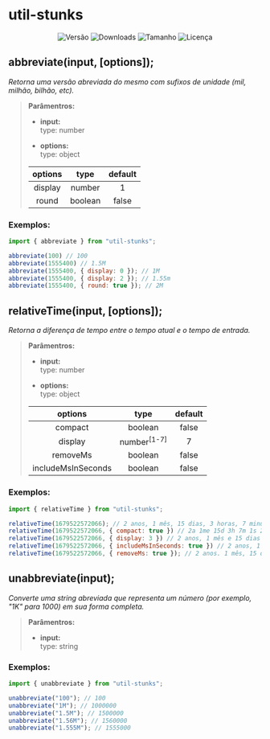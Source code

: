 # util-stunks

<div align="center">

  ![Versão](https://img.shields.io/npm/v/util-stunks?color=black&label=version)
  ![Downloads](https://img.shields.io/npm/dt/util-stunks?color=black)
  ![Tamanho](https://img.shields.io/bundlephobia/min/util-stunks?color=black)
  ![Licença](https://img.shields.io/npm/l/util-stunks?color=black)
</div>
  
## **abbreviate(input, [options]);**

*Retorna uma versão abreviada do mesmo com sufixos de unidade (mil, milhão, bilhão, etc).*<br />
> **Parâmentros:**
>
> * **input:**<br />
> type: number
>
> * **options:**<br />
> type: object
>
> options | type | default
> :-:|:-:|:-:
> display | number | 1
> round | boolean | false
 
### **Exemplos:**

```js
import { abbreviate } from "util-stunks";

abbreviate(100) // 100
abbreviate(1555400) // 1.5M
abbreviate(1555400, { display: 0 }); // 1M
abbreviate(1555400, { display: 2 }); // 1.55m
abbreviate(1555400, { round: true }); // 2M
```

## **relativeTime(input, [options]);**

*Retorna a diferença de tempo entre o tempo atual e o tempo de entrada.*
> **Parâmentros:**
> * **input:**<br />
> type: number
>
> * **options:**<br />
> type: object<br />
>
> options | type | default
> :-: | :-: | :-:
> compact | boolean | false
> display | number<sup>[1-7]</sup> | 7
> removeMs | boolean | false
> includeMsInSeconds | boolean | false

### **Exemplos:**

```js
import { relativeTime } from "util-stunks";

relativeTime(1679522572066); // 2 anos, 1 mês, 15 dias, 3 horas, 7 minutos, 1 segundo e 234 milissegundos
relativeTime(1679522572066, { compact: true }) // 2a 1me 15d 3h 7m 1s 234ms
relativeTime(1679522572066, { display: 3 }) // 2 anos, 1 mês e 15 dias
relativeTime(1679522572066, { includeMsInSeconds: true }) // 2 anos, 1 mês, 15 dias, 3 horas, 7 minutos e 1.2 segundo
relativeTime(1679522572066, { removeMs: true }); // 2 anos. 1 mês, 15 dias, 3 horas, 7 minutos e 1 segundo
```

## **unabbreviate(input);**

*Converte uma string abreviada que representa um número (por exemplo, "1K" para 1000) em sua forma completa.*
> **Parâmentros:**
> * **input:**<br />
> type: string

### **Exemplos:**

```js
import { unabbreviate } from "util-stunks";

unabbreviate("100"); // 100
unabbreviate("1M"); // 1000000
unabbreviate("1.5M"); // 1500000
unabbreviate("1.56M"); // 1560000
unabbreviate("1.555M"); // 1555000
```